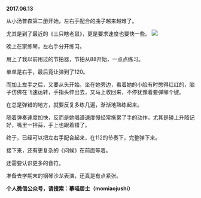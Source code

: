 
          
**2017.06.13**

从小汤普森第二册开始，左右手配合的曲子越来越难了。

尤其是到了最近的《三只瞎老鼠》，更是要求速度也要快一些。
![](http://imglf2.nosdn.127.net/img/TzZYeWdvUkEzU05Sc1MyVDVic1BSb3kyVWs2NjB3aWx4a2lJOGNZVEc3az0.jpg)


晚上在家练琴，左右手分开练习。

用上了我以前用过的节拍器，节拍从88开始，一点点练习。

单单是右手，最后竟让弹到了120。

而加上左手之后，又要从头开始，坐在她旁边，看着她的小脸有时憋得红红的，脑子仿佛在飞速运转，手指头伸出去，又马上收回来，不停犹豫着要弹哪个键。

在总是弹错的地方，就要反复多练几遍，渐渐地熟练起来。

随着弹奏速度加快，反而是她唱谱速度慢经常拖累了手的动作，尤其是碰上升降记好，嘴里一拌蒜，手上也跟着错了。

终于，已经可以把左右手配合起来，在112的节奏下，完整弹下来。

接下来，还有更复杂的《问候》在前面等着。

还需要认识更多的音符。

准备去学期末的钢琴沙龙表演，还真是有点紧张。


**个人微信公众号，请搜索：摹喵居士（momiaojushi）**

        